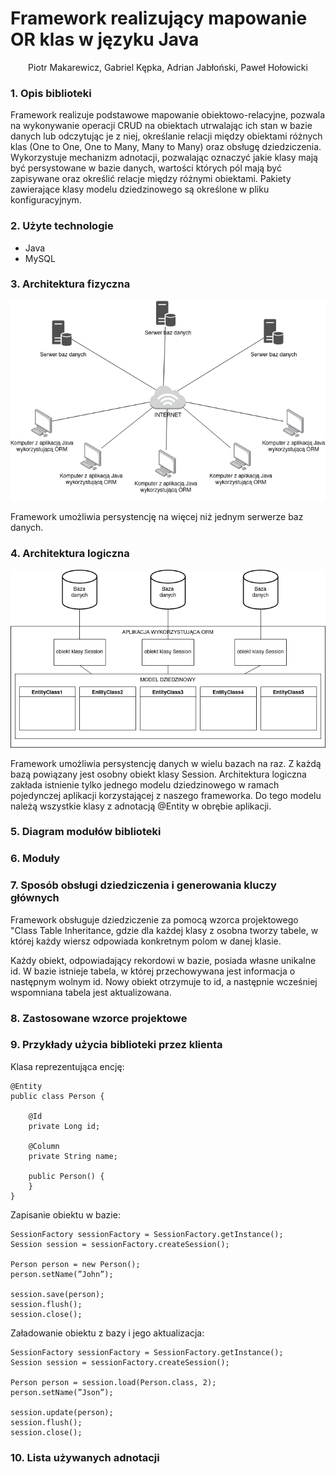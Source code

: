 <div text-align="center"><h1>Framework realizujący mapowanie OR klas w języku Java</h1></div>
<p align=center>Piotr Makarewicz, Gabriel Kępka, Adrian Jabłoński, Paweł Hołowicki</p>

### 1. Opis biblioteki
Framework realizuje podstawowe mapowanie obiektowo-relacyjne, pozwala na wykonywanie operacji CRUD na obiektach utrwalając ich stan w bazie danych lub 
odczytując je z niej, określanie relacji między obiektami różnych klas (One to One, One to Many, Many to Many) oraz obsługę dziedziczenia. 
Wykorzystuje mechanizm adnotacji, pozwalając oznaczyć jakie klasy mają być persystowane w bazie danych, wartości których pól mają być zapisywane oraz określić relacje między różnymi obiektami.
Pakiety zawierające klasy modelu dziedzinowego są określone w pliku konfiguracyjnym.

### 2. Użyte technologie  
- Java
- MySQL


### 3. Architektura fizyczna

<img src="./diagrams/architektura_fizyczna.drawio.png">

Framework umożliwia persystencję na więcej niż jednym serwerze baz danych.

### 4. Architektura logiczna

<img src="./diagrams/architektura_logiczna.drawio.png">

Framework umożliwia persystencję danych w wielu bazach na raz. Z każdą bazą powiązany jest osobny obiekt klasy Session.
Architektura logiczna zakłada istnienie tylko jednego modelu dziedzinowego w ramach pojedynczej aplikacji korzystającej z naszego frameworka.
Do tego modelu należą wszystkie klasy z adnotacją @Entity w obrębie aplikacji.

### 5. Diagram modułów biblioteki

### 6. Moduły

### 7. Sposób obsługi dziedziczenia i generowania kluczy głównych

Framework obsługuje dziedziczenie za pomocą wzorca projektowego "Class Table Inheritance, gdzie dla każdej klasy z osobna tworzy tabele, w której każdy wiersz odpowiada konkretnym polom w danej klasie. 

Każdy obiekt, odpowiadający rekordowi w bazie, posiada własne unikalne id. W bazie istnieje tabela, w której przechowywana jest informacja o następnym wolnym id. Nowy obiekt otrzymuje to id, a następnie wcześniej wspomniana tabela jest aktualizowana.

### 8. Zastosowane wzorce projektowe

### 9. Przykłady użycia biblioteki przez klienta

Klasa reprezentująca encję:
```
@Entity
public class Person {

    @Id
    private Long id;

    @Column
    private String name;

    public Person() {
    }
}
```

Zapisanie obiektu w bazie:
```
SessionFactory sessionFactory = SessionFactory.getInstance();
Session session = sessionFactory.createSession();

Person person = new Person();
person.setName(”John”);

session.save(person);
session.flush();
session.close();
```

Załadowanie obiektu z bazy i jego aktualizacja:
```
SessionFactory sessionFactory = SessionFactory.getInstance();
Session session = sessionFactory.createSession();

Person person = session.load(Person.class, 2);
person.setName(”Json”);

session.update(person);
session.flush();
session.close();
```

### 10. Lista używanych adnotacji

